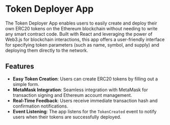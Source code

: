 # Token Deployer App

The Token Deployer App enables users to easily create and deploy their own ERC20 tokens on the Ethereum blockchain without needing to write any smart contract code. Built with React and leveraging the power of Web3.js for blockchain interactions, this app offers a user-friendly interface for specifying token parameters (such as name, symbol, and supply) and deploying them directly to the network.

## Features

- **Easy Token Creation**: Users can create ERC20 tokens by filling out a simple form.
- **MetaMask Integration**: Seamless integration with MetaMask for transaction signing and Ethereum account management.
- **Real-Time Feedback**: Users receive immediate transaction hash and confirmation notifications.
- **Event Listening**: The app listens for the `TokenCreated` event to notify users when their tokens are successfully deployed.


